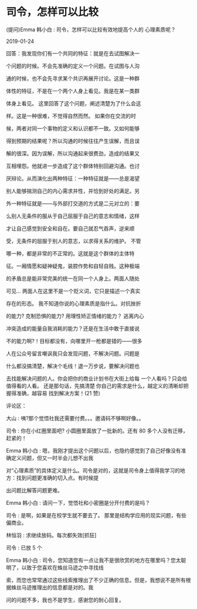 # 司令，怎样可以比较

(提问)Emma 韩小白 : 司令，怎样可以比较有效地提高个人的 心理素质呢？

2019-01-24

回答：我发现你们有一个共同的特征：就是在去试图解决一

个问题的时候。不会先准确的定义一个问题。在试图与人沟

通的时候，也不会先寻求某个共识再展开讨论。这是一种群

体性的特征，不是在一个两个人身上看见。我是在某一类群

体身上看见。 这里回答了这个问题，阐述清楚为了什么会这

样。这是一种很难，不觉得自然而然。 如果你在交流的时

候，两者对同一个事物的定义和认识都不一致。又如何能够

得到预期的结果呢？所以沟通的时候往往产生误解，而且误

解的很深。因为误解，所以沟通起来很费劲，造成的结果又

互相埋怨。他就进一步造成了这个群体特别回避沟通。也讨

厌辩论。从而演化出两种特征：一种特征就是——总是渴望

别人能够揣测自己的内心需求并性，并恰到好处的满足。另

外一种特征就是——与外部打交道的方式是二元对立的：要

么别人无条件的服从于自己屈服于自己的意志和情绪，这样

才让自己感觉到安全和自在。要自己就忍气吞声，逆来顺

受，无条件的屈服于别人的意志，以求得关系的维护。 不管

哪一种，都是非常的不正常的。这就是这个群体的主体特

征。一厢情愿和疑神疑鬼，装腔作势和自轻自贱。这种极端

的矛盾总是能非常完美的统一在同一个人身上。两面人随处

可见... 两面人在这里不是一个贬义词，它只是描述一个真实

存在的形态。 我不知道你说的心理素质是指什么。对抗挫折

的能力? 克制恐惧的能力? 用理性矫正情绪的能力？ 逃离内心

冲突造成的能量自我消耗的能力？还是在生活中敢于直接说

不的能力啊?！目标都没有，向哪里开一枪都是错的——很多

人在公众号留言嘲讽我只会发现问题，不解决问题。问题是

什么都没搞清楚，解决个毛线！退一万步说，要解决问题也

去找能解决问题的人。你会把你的商业计划书在大街上给每 一个人看吗？只会给值得看的人看。 还是那句话，先搞清楚 你自己的需求是什么，越定义的清晰却把握得准确，越容易 找到解决方案！(21 赞)

评论区：

大山 : 咦?那个觉悟社我还需要付费。。。邀请码不够啊好像。。

司令 : 你在小红圈里面吧? 小圆圈里面放了一批新的。还有 80 多个人没有迁移，赶紧的！

Emma 韩小白 : 嗯，我刚才提出这个问题以后，也隐约感觉到了自己好像没有准确定义问题，但又一时半会儿想不出我

对“心理素质”的具体定义是什么。司令是对的，这就是司令身上值得我学习的地方：找到问题更准确的切入点。有时候提

出问题比解答问题更难。

Emma 韩小白 : 请问一下，觉悟社和小密圈是分开付费的是吗？

司令 : 是啊，如果是在校学生就不要去了。 那里是结构学应用的现实问题，有些偏商业。

林恒羽 : 求继续放码。每次都失效[抓狂]

司令 : 已放 5 个

Emma 韩小白 : 司令，您知道您有一点让我不是很欣赏的地方在哪里吗？您太聪明了，以致于您喜欢在蛛丝马迹之中寻找线

索，而您也常常通过这些线索推理出了不少正确的信息。但是，我想说不是所有根据蛛丝马迹推理出的信息都是对的。我

问的问题不多，我也不是学生，感谢您的耐心回复。